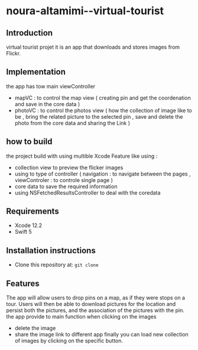 # noura-altamimi--virtual-tourist

## Introduction
virtual tourist projet it is an app that downloads and stores images from Flickr.

## Implementation
the app has tow main viewController 
- mapVC : to control the map view ( creating pin and get the coordenation and save in the core data )
- photoVC : to control the photos view ( how the collection of image like to be , bring the related picture to the selected pin , save and delete the photo from the core data and sharing the Link ) 

## how to build 
the project build with using multible Xcode Feature like using : 
- collection view to preview the flicker images 
- using to type of controller ( navigation : to navigate between the pages , viewControler : to controle single page ) 
- core data to save the required information 
- using NSFetchedResultsController to deal with the coredata 

## Requirements
* Xcode 12.2
* Swift 5

## Installation instructions
* Clone this repository at: ```git clone ```

## Features
The app will allow users to drop pins on a map, as if they were stops on a tour.
Users will then be able to download pictures for the location and persist both the pictures,
and the association of the pictures with the pin. the app provide to main function when clicking on the images
- delete the image 
- share the image link to different app 
finally you can load new collection of images by clicking on the specific button.
